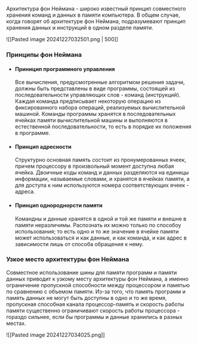 Архитектура фон Неймана - широко известный принцип совместного хранения команд и данных в памяти компьютера. В общем случае, когда говорят об архитектуре фон Неймана, подразумевают принцип хранения данных и инструкций в одном разделе памяти. 

![[Pasted image 20241227032501.png | 500]]
### Принципы фон Неймана
- #### Приницип программного управления
	Все вычисления, предусмотренные алгоритмом решения задачи, должны быть представлены в виде программы, состоящей из последовательности управляющих слов - команд (инструкций). Каждая команда предписывает некоторую операцию из фиксированного набора операций, реализуемых вычислительной машиной. Команды программы хранятся в последовательных ячейках памяти вычислительной машины и выполняются в естественной последовательности, то есть в порядке их положения в программе. 
- #### Принцип адресности
	Структурно основная память состоит из пронумерованных ячеек, причем процессору в произвольный момент доступна любая ячейка. Двоичные коды команд и данных разделяются на единицы информации, называемые словами, и хранятся в ячейках памяти, а для доступа к ним используются номера соответствующих ячеек - адреса.
- #### Принцип однороднорсти памяти
	Командны и данные хранятся в одной и той же памяти и внешне в памяти неразличимы. Распознать их можно только по способоу использования; то есть одно и то же значение в ячейке памяти может использоваться и как данные, и как команда, и как адрес в зависимости лишь от способа обращения к нему. 

### Узкое место архитектуры фон Неймана
Совместное использование шины для памяти программ и памяти данных приводит к узкому месту архитектуры фон Неймана, а именно ограничение пропускной способности между процессором и памятью по сравнению с объемом памяти. Из-за того, что память программ и память данных не могут быть доступны в одно и то же время, пропускная способная канала процессор-память и скорость работы памяти существенно ограничивают скорость работы процессора - гораздо сильнее, если бы программы и данные хранились в разных местах.

![[Pasted image 20241227034025.png]]

